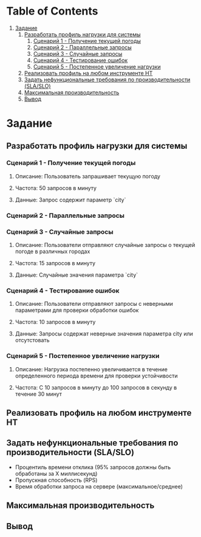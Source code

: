 
# Table of Contents

1.  [Задание](#org1078ed9)
    1.  [Разработать профиль нагрузки для системы](#org1aa4837)
        1.  [Сценарий 1 - Получение текущей погоды](#org419d2e1)
        2.  [Cценарий 2 - Параллельные запросы](#org1fc7519)
        3.  [Сценарий 3 - Случайные запросы](#orgbdd833d)
        4.  [Сценарий 4 - Тестирование ошибок](#orgc424b1b)
        5.  [Сценарий 5 - Постепенное увеличение нагрузки](#org01f5854)
    2.  [Реализовать профиль на любом инструменте НТ](#org3f0151f)
    3.  [Задать нефункциональные требования по производительности (SLA/SLO)](#org703e5b7)
    4.  [Максимальная производительность](#org0874326)
    5.  [Вывод](#orgd2e6ae1)



<a id="org1078ed9"></a>

# Задание


<a id="org1aa4837"></a>

## Разработать профиль нагрузки для системы


<a id="org419d2e1"></a>

### Сценарий 1 - Получение текущей погоды

1.  Описание: Пользователь запрашивает текущую погоду

2.  Частота: 50 запросов в минуту

3.  Данные: Запрос содержит параметр \`city\`


<a id="org1fc7519"></a>

### Cценарий 2 - Параллельные запросы


<a id="orgbdd833d"></a>

### Сценарий 3 - Случайные запросы

1.  Описание: Пользователи отправляют случайные запросы о текущей погоде в различных городах

2.  Частота: 15 запросов в минуту

3.  Данные: Случайные значения параметра \`city\`


<a id="orgc424b1b"></a>

### Сценарий 4 - Тестирование ошибок

1.  Описание: Пользователи отправляют запросы с неверными параметрами для проверки обработки ошибок

2.  Частота: 10 запросов в минуту

3.  Данные: Запросы содержат неверные значения параметра city или отсутстовать


<a id="org01f5854"></a>

### Сценарий 5 - Постепенное увеличение нагрузки

1.  Описание: Нагрузка постепенно увеличивается в течение определенного периода времени для проверки устойчивости

2.  Частота: С 10 запросов в минуту до 100 запросов в секунду в течение 30 минут


<a id="org3f0151f"></a>

## Реализовать профиль на любом инструменте НТ


<a id="org703e5b7"></a>

## Задать нефункциональные требования по производительности (SLA/SLO)

-   Процентиль времени отклика (95% запросов должны быть обработаны за Х миллисекунд)
-   Пропускная способность (RPS)
-   Время обработки запроса на сервере (максимальное/среднее)


<a id="org0874326"></a>

## Максимальная производительность


<a id="orgd2e6ae1"></a>

## Вывод

